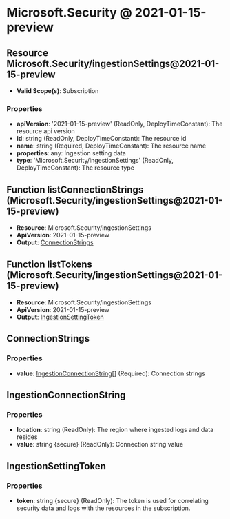 # Microsoft.Security @ 2021-01-15-preview

## Resource Microsoft.Security/ingestionSettings@2021-01-15-preview
* **Valid Scope(s)**: Subscription
### Properties
* **apiVersion**: '2021-01-15-preview' (ReadOnly, DeployTimeConstant): The resource api version
* **id**: string (ReadOnly, DeployTimeConstant): The resource id
* **name**: string (Required, DeployTimeConstant): The resource name
* **properties**: any: Ingestion setting data
* **type**: 'Microsoft.Security/ingestionSettings' (ReadOnly, DeployTimeConstant): The resource type

## Function listConnectionStrings (Microsoft.Security/ingestionSettings@2021-01-15-preview)
* **Resource**: Microsoft.Security/ingestionSettings
* **ApiVersion**: 2021-01-15-preview
* **Output**: [ConnectionStrings](#connectionstrings)

## Function listTokens (Microsoft.Security/ingestionSettings@2021-01-15-preview)
* **Resource**: Microsoft.Security/ingestionSettings
* **ApiVersion**: 2021-01-15-preview
* **Output**: [IngestionSettingToken](#ingestionsettingtoken)

## ConnectionStrings
### Properties
* **value**: [IngestionConnectionString](#ingestionconnectionstring)[] (Required): Connection strings

## IngestionConnectionString
### Properties
* **location**: string (ReadOnly): The region where ingested logs and data resides
* **value**: string {secure} (ReadOnly): Connection string value

## IngestionSettingToken
### Properties
* **token**: string {secure} (ReadOnly): The token is used for correlating security data and logs with the resources in the subscription.

